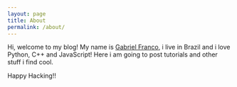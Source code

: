```yaml
---
layout: page
title: About
permalink: /about/
---
```



Hi, welcome to my blog! My name is [Gabriel Franco][github-profile], i live in Brazil and i love
Python, C++ and JavaScript! Here i am going to post tutorials and other stuff i find cool.

Happy Hacking!!

[github-profile]: https://github.com/gabefgonc
